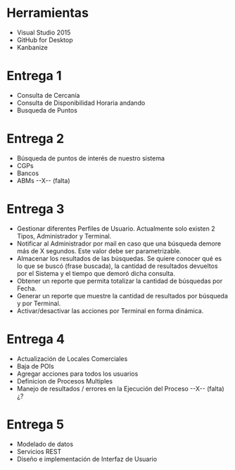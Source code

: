 ﻿# Herramientas
* Visual Studio 2015
* GitHub for Desktop
* Kanbanize

# Entrega 1
* Consulta de Cercanía
* Consulta de Disponibilidad Horaria andando
* Busqueda de Puntos

# Entrega 2
* Búsqueda de puntos de interés de nuestro sistema
* CGPs
* Bancos
* ABMs --X-- (falta)

# Entrega 3
* Gestionar diferentes Perfiles de Usuario. Actualmente solo existen 2 Tipos, Administrador y Terminal.
* Notificar al Administrador por mail en caso que una búsqueda demore más de X segundos. Este valor debe ser parametrizable.
* Almacenar los resultados de las búsquedas. Se quiere conocer qué es lo que se buscó (frase buscada), la cantidad de resultados devueltos por el Sistema y el tiempo que demoró dicha consulta.
* Obtener un reporte que permita totalizar la cantidad de búsquedas por Fecha.
* Generar un reporte que muestre la cantidad de resultados por búsqueda y por Terminal.
* Activar/desactivar las acciones por Terminal en forma dinámica.

# Entrega 4
* Actualización de Locales Comerciales 
* Baja de POIs 
* Agregar acciones para todos los usuarios
* Definicion de Procesos Multiples 
* Manejo de resultados / errores en la Ejecución del Proceso --X-- (falta) ¿?

# Entrega 5
* Modelado de datos
* Servicios REST
* Diseño e implementación de Interfaz de Usuario
